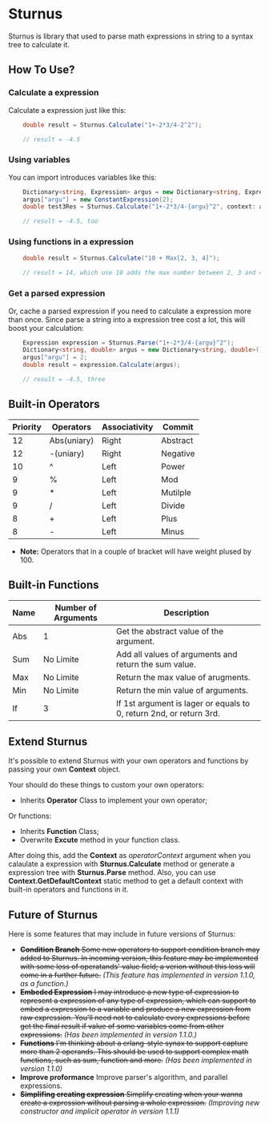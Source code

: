 Sturnus
======

Sturnus is library that used to parse math expressions in string to a syntax tree to calculate it.

## How To Use? ##

### Calculate a expression ###
Calculate a expression just like this:
```cs
    double result = Sturnus.Calculate("1+-2*3/4-2^2");

    // result = -4.5
```

### Using variables ###
You can import introduces variables like this:
```cs
    Dictionary<string, Expression> argus = new Dictionary<string, Expression>();
    argus["argu"] = new ConstantExpression(2);
    double test3Res = Sturnus.Calculate("1+-2*3/4-{argu}^2", context: argus);

    // result = -4.5, too
```

### Using functions in a expression ###
```cs
    double result = Sturnus.Calculate("10 + Max[2, 3, 4]");

    // result = 14, which use 10 adds the max number between 2, 3 and 4.
```

### Get a parsed expression ###
Or, cache a parsed expression if you need to calculate a expression more than once. Since parse a string into a expression tree cost a lot, this will boost your calculation:
```cs
    Expression expression = Sturnus.Parse("1+-2*3/4-{argu}^2");
    Dictionary<string, double> argus = new Dictionary<string, double>();
    argus["argu"] = 2;
    double result = expression.Calculate(argus);

    // result = -4.5, three
```

## Built-in Operators ##
| Priority | Operators | Associativity | Commit |
|----------|-----------|--------|------|
| 12 | Abs(uniary) | Right | Abstract |
| 12 | -(uniary) | Right | Negative |
| 10 | ^ | Left | Power |
| 9 | % | Left | Mod |
| 9 | * | Left | Mutilple |
| 9 | / | Left | Divide |
| 8 | + | Left | Plus |
| 8 | - | Left | Minus |

* **Note:** Operators that in a couple of bracket will have weight plused by 100.

## Built-in Functions ##
| Name | Number of Arguments | Description |
|------|---------------------|-------------|
| Abs | 1 | Get the abstract value of the argument. |
| Sum | No Limite | Add all values of arguments and return the sum value. |
| Max | No Limite | Return the max value of arugments. |
| Min | No Limite | Return the min value of arguments. |
| If | 3 | If 1st argument is lager or equals to 0, return 2nd, or return 3rd. |

## Extend Sturnus ##
It's possible to extend Sturnus with your own operators and functions by passing your own **Context** object. 

Your should do these things to custom your own operators:
* Inherits **Operator** Class to implement your own operator;

Or functions:
* Inherits **Function** Class;
* Overwrite **Excute** method in your function class.

After doing this, add the **Context** as *operatorContext* argument when you calaulate a expression with **Sturnus.Calculate** method or generate a expression tree with **Sturnus.Parse** method. Also, you can use **Context.GetDefaultContext** static method to get a default context with built-in operators and functions in it.

## Future of Sturnus ##
Here is some features that may include in future versions of Sturnus:
* ~~**Condition Branch** Some new operators to support condition branch may added to Sturnus. In incoming version, this feature may be implemented with some loss of operatands' value field; a verion without this loss will come in a further future.~~
*(This feature has implemented in version 1.1.0, as a function.)*
* ~~**Embeded Expression** I may introduce a new type of expression to represent a expression of any type of expression, which can support to embed a expression to a variable and produce a new expression from raw expression. You'll need not to calculate every expressions before get the final result if value of some variables come from other expressions.~~
*(Has been implemented in version 1.1.0.)*
* ~~**Functions** I'm thinking about a erlang-style synax to support capture more than 2 operands. This should be used to support complex math functions, such as sum, function and more.~~
*(Has been implemented in version 1.1.0)*
* **Improve proformance** Improve parser's algorithm, and parallel expressions.
* ~~**Simplifing creating expression** Simplify creating when your wanna create a expression without parsing a whole expression.~~
*(Improving new constructor and implicit operator in version 1.1.1)*